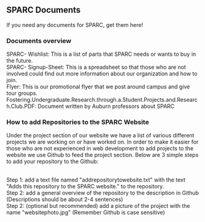 ## SPARC Documents

If you need any documents for SPARC, get them here!
<h3>Documents overview</h3>
SPARC- Wishlist: This is a list of parts that SPARC needs or wants to buy in the future.</br>
SPARC- Signup-Sheet: This is a spreadsheet so that those who are not involved could find out more information about our organization and how to join.</br>
Flyer: This is our promotional flyer that we post around campus and give tour groups.</br>
Fostering.Undergraduate.Research.through.a.Student.Projects.and.Research.Club.PDF: Document written by Auburn professors about SPARC</br>

<h3>How to add Repositories to the SPARC Website</h3>
Under the project section of our website we have a list of various different projects we are working on or have worked on.  In order to make it easier for those who are not experienced in web development to add projects to the website we use Github to feed the project section.  Below are 3 simple steps to add your repository to the Github:</br></br>

Step 1: add a text file named "addrepositorytowebsite.txt" with the text "Adds this repository to the SPARC website." to the repository.</br>
Step 2: add a general overview of the repository to the description in Github (Descriptions should be about 2-4 sentences)</br>
Step 2: (optional but recommended) add a picture of the project with the name "websitephoto.jpg" (Remember Github is case sensitive)</br>
